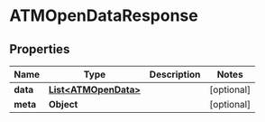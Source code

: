 
# ATMOpenDataResponse

## Properties
Name | Type | Description | Notes
------------ | ------------- | ------------- | -------------
**data** | [**List&lt;ATMOpenData&gt;**](ATMOpenData.md) |  |  [optional]
**meta** | **Object** |  |  [optional]



